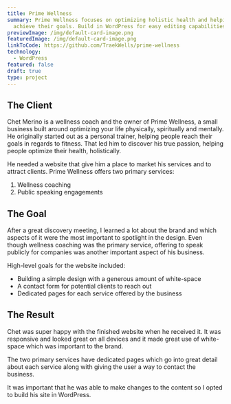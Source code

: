 ```yaml
---
title: Prime Wellness
summary: Prime Wellness focuses on optimizing holistic health and helping people
  achieve their goals. Build in WordPress for easy editing capabilities.
previewImage: /img/default-card-image.png
featuredImage: /img/default-card-image.png
linkToCode: https://github.com/TraekWells/prime-wellness
technology:
  - WordPress
featured: false
draft: true
type: project
---
```


## The Client

Chet Merino is a wellness coach and the owner of Prime Wellness, a small business built around optimizing your life physically, spiritually and mentally. He originally started out as a personal trainer, helping people reach their goals in regards to fitness. That led him to discover his true passion, helping people optimize their health, holistically.

He needed a website that give him a place to market his services and to attract clients. Prime Wellness offers two primary services:

1. Wellness coaching
2. Public speaking engagements

## The Goal

After a great discovery meeting, I learned a lot about the brand and which aspects of it were the most important to spotlight in the design. Even though wellness coaching was the primary service, offering to speak publicly for companies was another important aspect of his business.

High-level goals for the website included:

- Building a simple design with a generous amount of white-space
- A contact form for potential clients to reach out
- Dedicated pages for each service offered by the business

## The Result

Chet was super happy with the finished website when he received it. It was responsive and looked great on all devices and it made great use of white-space which was important to the brand.

The two primary services have dedicated pages which go into great detail about each service along with giving the user a way to contact the business.

It was important that he was able to make changes to the content so I opted to build his site in WordPress.
